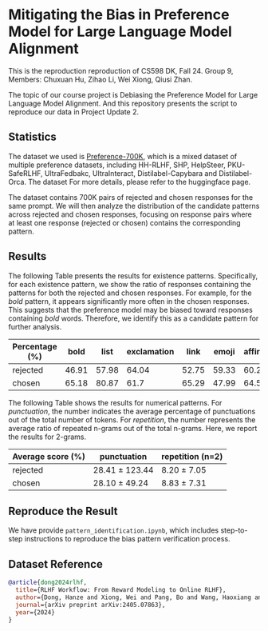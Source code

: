 # Mitigating the Bias in Preference Model for Large Language Model Alignment
This is the reproduction reproduction of CS598 DK, Fall 24. Group 9, Members: Chuxuan Hu, Zihao Li, Wei Xiong, Qiusi Zhan.

The topic of our course project is Debiasing the Preference Model for Large Language Model Alignment. And this repository presents the script to reproduce our data in Project Update 2.

## Statistics
The dataset we used is [Preference-700K](https://huggingface.co/datasets/hendrydong/preference_700K), which is a mixed dataset of multiple preference datasets, including HH-RLHF, SHP, HelpSteer, PKU-SafeRLHF, UltraFedbakc, UltraInteract, Distilabel-Capybara and Distilabel-Orca. The dataset For more details, please refer to the huggingface page.

The dataset contains 700K pairs of rejected and chosen responses for the same prompt. We will then analyze the distribution of the candidate patterns across rejected and chosen responses, focusing on response pairs where at least one response (rejected or chosen) contains the corresponding pattern.



## Results
The following Table presents the results for existence patterns. Specifically, for each existence pattern, we show the ratio of responses containing the patterns for both the rejected and chosen responses.
For example, for the *bold* pattern, it appears significantly more often in the chosen responses. This suggests that the preference model may be biased toward responses containing *bold* words. Therefore, we identify this as a candidate pattern for further analysis.

| Percentage (%)| bold | list | exclamation | link | emoji | affirmative | capitalization | quotes |
|-----------|-----|-----|-----|-----|-----|-----|-----|-----|
| rejected    | 46.91 | 57.98 | 64.04 | 52.75 | 59.33 | 60.24 | 78.21 | 61.27 |
| chosen      | 65.18 | 80.87 | 61.7  | 65.29 | 47.99 | 64.56 | 79.95 | 71.22 |


The following Table shows the results for numerical patterns. For *punctuation*, the number indicates the average percentage of punctuations out of the total number of tokens. For *repetition*, the number represents the average ratio of repeated n-grams out of the total n-grams. Here, we report the results for 2-grams.

| Average score (%)| punctuation | repetition (n=2) |
|-------------|-------------|-------------|
| rejected         | 28.41 $\pm$ 123.44 | 8.20 $\pm$ 7.05|
| chosen           | 28.10 $\pm$  49.24 | 8.83 $\pm$ 7.31|


## Reproduce the Result

We have provide `pattern_identification.ipynb`, which includes step-to-step instructions to reproduce the bias pattern verification process.

## Dataset Reference

```bibtex
@article{dong2024rlhf,
  title={RLHF Workflow: From Reward Modeling to Online RLHF},
  author={Dong, Hanze and Xiong, Wei and Pang, Bo and Wang, Haoxiang and Zhao, Han and Zhou, Yingbo and Jiang, Nan and Sahoo, Doyen and Xiong, Caiming and Zhang, Tong},
  journal={arXiv preprint arXiv:2405.07863},
  year={2024}
}
```
